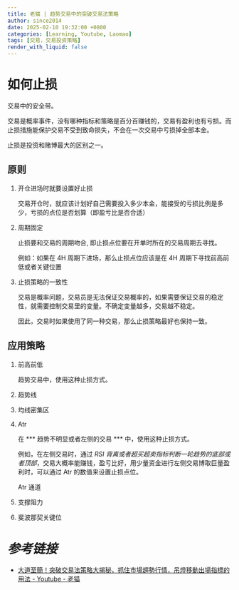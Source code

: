 ```yaml
---
title: 老猫 | 趋势交易中的突破交易法策略
author: since2014
date: 2025-02-10 19:32:00 +0800
categories: [Learning, Youtube, Laomao]
tags: [交易，交易投资策略]
render_with_liquid: false
---
```


# 如何止损

交易中的安全带。

交易是概率事件，没有哪种指标和策略是百分百赚钱的，交易有盈利也有亏损。而止损措施能保护交易不受到致命损失，不会在一次交易中亏损掉全部本金。

止损是投资和赌博最大的区别之一。



## 原则

1. 开仓进场时就要设置好止损
   
   交易开仓时，就应该计划好自己需要投入多少本金，能接受的亏损比例是多少，亏损的点位是否划算（即盈亏比是否合适）

2. 周期固定
   
   止损要和交易的周期吻合, 即止损点位要在开单时所在的交易周期去寻找。

   例如：如果在 4H 周期下进场，那么止损点位应该是在 4H 周期下寻找前高前低或者关键位置

3. 止损策略的一致性
   
   交易是概率问题，交易员是无法保证交易概率的，如果需要保证交易的稳定性，就需要控制交易里的变量。不确定变量越多，交易越不稳定。

   因此，交易时如果使用了同一种交易，那么止损策略最好也保持一致。

## 应用策略

1. 前高前低
   
   趋势交易中，使用这种止损方式。


2. 趋势线
3. 均线密集区
4. Atr
   
   在 *** 趋势不明显或者左侧的交易 *** 中，使用这种止损方式。

   例如，在左侧交易时，通过 *RSI 背离或者超买超卖指标判断一轮趋势的底部或者顶部*，交易大概率能赚钱，盈亏比好，用少量资金进行左侧交易博取巨量盈利时，可以通过 Atr 的数值来设置止损点位。

   Atr 通道

5. 支撑阻力
6. 斐波那契关键位

# *参考链接*

+ [大道至簡！突破交易法策略大揭秘，抓住市場趨勢行情，吊燈移動出場指標的用法  - Youtube - 老猫](https://youtu.be/CNiHKapGXh0?si=b2uGGVKgLn6630wX)